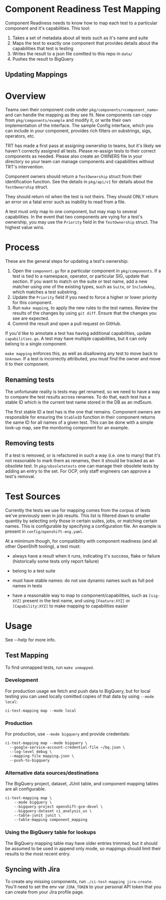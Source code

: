 # Component Readiness Test Mapping

Component Readiness needs to know how to map each test to a particular
component and it's capabilities. This tool:

1. Takes a set of metadata about all tests such as it's name and suite
2. Maps the test to exactly one component that provides details about the capabilities that test is testing
3. Writes the result to a json file comitted to this repo in `data/`
4. Pushes the result to BigQuery

## Updating Mappings

# Overview

Teams own their component code under `pkg/components/<component_name>`
and can handle the mapping as they see fit. New components can copy from
`pkg/components/example` and modify it, or write their own
implementation of the interface. The sample Config interface, which you
can include in your component, provides rich filters on substrings,
sigs, operators, etc.

TRT has made a first pass at assigning ownership to teams, but it's
likely we haven't correctly assigned all tests. Please re-assign tests
to their correct components as needed.  Please also create an OWNERS
file in your directory so your team can manage components and
capabilities without TRT's intervention.

Component owners should return a `TestOwnership` struct from their
identification function. See the details in `pkg/api/v1` for details
about the `TestOwnership` struct.

They should return nil when the test is not theirs.  They should ONLY
return an error on a fatal error such as inability to read from a file.

A test must only map to one component, but may map to several
capabilities.  In the event that two components are vying for a test's
ownership, you may use the `Priority` field in the `TestOwnership`
struct.  The highest value wins.

# Process

These are the general steps for updating a test's ownership:

1. Open the `component.go` for a particular component in
   `pkg/components`. If a test is tied to a namespace, operator, or
   particular SIG, update that section. If you want to match on the
   suite or test name, add a new matcher using one of the existing
   types, such as `Suite`, or `IncludeAny`, which matches a test
   substring.
2. Update the `Priority` field if you need to force a higher or lower
   priority for this component.
3. Run `make mapping`, to apply the new rules to the test names. Review
   the results of the changes by using `git diff`.  Ensure that the
   changes you see are expected.
4. Commit the result and open a pull request on GitHub.

If you'd like to annotate a test has having additional capabilities,
update `capabilities.go`. A test may have multiple capabilities, but it
can only belong to a single component.

`make mapping` enforces this, as well as disallowing any test to move
back to `Unknown`. If a test is incorrectly attributed, you must find
the owner and move it to their component.

## Renaming tests

The unfortunate reality is tests may get renamed, so we need to have a
way to compare the test results across renames. To do that, each test
has a stable ID which is the current test name stored in the DB as an
md5sum.

The first stable ID a test has is the one that remains. Component owners are
responsible for ensuring the `StableID` function in their component
returns the same ID for all names of a given test. This can be done with
a simple look-up map, see the monitoring component for an example.

## Removing tests

If a test is removed, or is refactored in such a way (i.e. one to many)
that it's not reasonable to mark them as renames, then it should be
tracked as an obsolete test. In `pkg/obsoletetests` one can manage their
obsolete tests by adding an entry to the set.  For OCP, only staff
engineers can approve a test's removal.

# Test Sources

Currently the tests we use for mapping comes from the corpus of tests
we've previously seen in job results. This list is filtered down to
smaller quantity by selecting only those in certain suites, jobs, or
matching certain names.  This is configurable by specifying a
configuration file. An example is present in
`config/openshift-eng.yaml`.

At a mimimum though, for compatibility with component readiness (and all
other OpenShift tooling), a test must:

* always have a result when it runs, indicating it's success, flake or failure (historically some tests only report failure)

* belong to a test suite

* must have stable names: do not use dynamic names such as full pod names in tests

* have a reasonable way to map to component/capabilities, such as `[sig-XYZ]` present in the test name, and using `[Feature:XYZ]` or `[Capability:XYZ]` to make mapping to capabilities easier

# Usage

See --help for more info.

## Test Mapping

To find unmapped tests, run `make unmapped`.

### Development

For production usage we fetch and push data to BigQuery, but for local
testing you can used locally comitted copies of that data by using
`--mode local`:

```
ci-test-mapping map --mode local
```

### Production

For production, use `--mode bigquery` and provide credentials:

```
ci-test-mapping map --mode bigquery \
  --google-service-account-credential-file ~/bq.json \
  --log-level debug \
  --mapping-file mapping.json \
  --push-to-bigquery
```

### Alternative data sources/destinations

The BigQuery project, dataset, JUnit table, and component mapping tables
are all configurable.

```
ci-test-mapping map \
    --mode bigquery \
    --bigquery-project openshift-gce-devel \
    --bigquery-dataset ci_analysis_us \
    --table-junit junit \
    --table-mapping component_mapping
```

### Using the BigQuery table for lookups

The BigQuery mapping table may have older entries trimmed, but it should
be assumed to be used in append only mode, so mappings should limit
their results to the most recent entry.

## Syncing with Jira

To create any missing components, run `./ci-test-mapping jira-create`.
You'll need to set the env var `JIRA_TOKEN` to your personal API token
that you can create from your Jira profile page.
